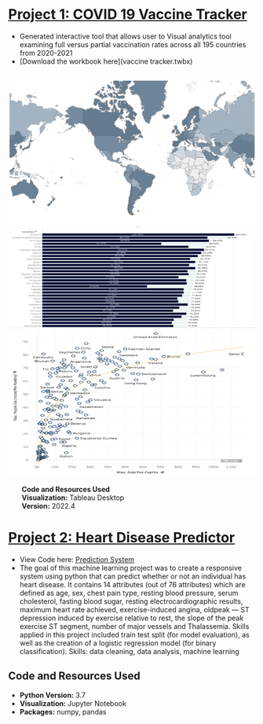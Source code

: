 # [Project 1: COVID 19 Vaccine Tracker](covid.md)

* Generated interactive tool that allows user to Visual analytics tool examining full versus partial vaccination rates across all 195 countries from 2020-2021
* [Download the workbook here](vaccine tracker.twbx)
	
&nbsp;&nbsp;<img src="images/covidmap.png" width="600" height="300" /> <img src="images/covidchart.png" width="600" height="200" /> <img src="images/covidlog.png" width="600" height="300" />

&nbsp;&nbsp;&nbsp;&nbsp;&nbsp;&nbsp; **Code and Resources Used**  
&nbsp;&nbsp;&nbsp;&nbsp;&nbsp;&nbsp; **Visualization:** Tableau Desktop  
&nbsp;&nbsp;&nbsp;&nbsp;&nbsp;&nbsp; **Version:** 2022.4  


# [Project 2: Heart Disease Predictor ](project3.md)

*  View Code here: [Prediction System](HDprediction.ipynb)   
*  The goal of this machine learning project was to create a responsive system using python that can predict whether or not an individual has heart disease. It contains 14 attributes (out of 76 attributes) which are defined as age, sex, chest pain type, resting blood pressure, serum cholesterol, fasting blood sugar, resting electrocardiographic results, maximum heart rate achieved, exercise-induced angina, oldpeak — ST depression induced by exercise relative to rest, the slope of the peak exercise ST segment, number of major vessels and Thalassemia. Skills applied in this project included train test split (for model evaluation), as well as the creation of a logistic regression model (for binary classification).
Skills: data cleaning, data analysis, machine learning



## Code and Resources Used
* **Python Version:** 3.7  
* **Visualization:** Jupyter Notebook  
* **Packages:** numpy, pandas
